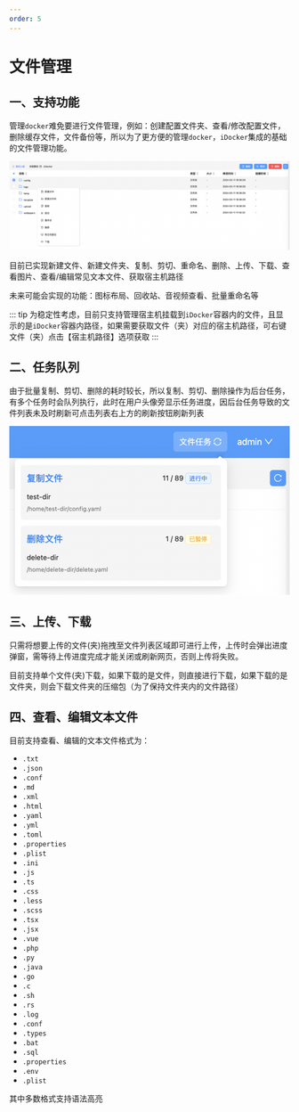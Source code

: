 ```yaml
---
order: 5
---
```

# 文件管理
## 一、支持功能
管理`docker`难免要进行文件管理，例如：创建配置文件夹、查看/修改配置文件，删除缓存文件，文件备份等，所以为了更方便的管理`docker`，`iDocker`集成的基础的文件管理功能。

![文件管理](./screenshots/file-manage.jpg)

目前已实现新建文件、新建文件夹、复制、剪切、重命名、删除、上传、下载、查看图片、查看/编辑常见文本文件、获取宿主机路径

未来可能会实现的功能：图标布局、回收站、音视频查看、批量重命名等

::: tip
为稳定性考虑，目前只支持管理宿主机挂载到`iDocker`容器内的文件，且显示的是`iDocker`容器内路径，如果需要获取文件（夹）对应的宿主机路径，可右键文件（夹）点击【宿主机路径】选项获取
:::
## 二、任务队列
由于批量复制、剪切、删除的耗时较长，所以复制、剪切、删除操作为后台任务，有多个任务时会队列执行，此时在用户头像旁显示任务进度，因后台任务导致的文件列表未及时刷新可点击列表右上方的刷新按钮刷新列表

![任务进度](./screenshots/file-task.jpg)

## 三、上传、下载
只需将想要上传的文件(夹)拖拽至文件列表区域即可进行上传，上传时会弹出进度弹窗，需等待上传进度完成才能关闭或刷新网页，否则上传将失败。

目前支持单个文件(夹)下载，如果下载的是文件，则直接进行下载，如果下载的是文件夹，则会下载文件夹的压缩包（为了保持文件夹内的文件路径）

## 四、查看、编辑文本文件
目前支持查看、编辑的文本文件格式为：

* `.txt`
* `.json`
* `.conf`
* `.md`
* `.xml`
* `.html`
* `.yaml`
* `.yml`
* `.toml`
* `.properties`
* `.plist`
* `.ini`
* `.js`
* `.ts`
* `.css`
* `.less`
* `.scss`
* `.tsx`
* `.jsx`
* `.vue`
* `.php`
* `.py`
* `.java`
* `.go`
* `.c`
* `.sh`
* `.rs`
* `.log`
* `.conf`
* `.types`
* `.bat`
* `.sql`
* `.properties`
* `.env`
* `.plist`
  
其中多数格式支持语法高亮
